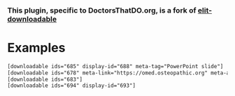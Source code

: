 ### This plugin, specific to DoctorsThatDO.org, is a fork of [elit-downloadable](https://github.com/pjsinco/elit-downloadable)

# Examples

```html
[downloadable ids="685" display-id="688" meta-tag="PowerPoint slide"]
[downloadable ids="678" meta-link="https://omed.osteopathic.org" meta-audience="Lorem, ipsum, dolor" meta-tag="Web banner"]
[downloadable ids="683"]
[downloadable ids="694" display-id="693"]
```

